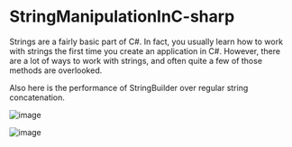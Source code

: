 # StringManipulationInC-sharp
Strings are a fairly basic part of C#. In fact, you usually learn how to work with strings the first time you create an application in C#. However, there are a lot of ways to work with strings, and often quite a few of those methods are overlooked.

Also here is the performance of StringBuilder over regular string concatenation.<br />

![image](https://user-images.githubusercontent.com/59767834/134022260-b9806a00-2784-41bc-9806-4482529f8bca.png) <br />

![image](https://user-images.githubusercontent.com/59767834/134022268-7b7a06f7-11f7-4864-9163-a20da8bb0431.png)
